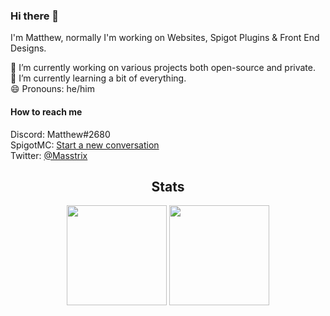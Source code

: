 ### Hi there 👋

I'm Matthew, normally I'm working on Websites, Spigot Plugins & Front End Designs.

🔭 I’m currently working on various projects both open-source and private. <br>
🌱 I’m currently learning a bit of everything. <br>
😄 Pronouns: he/him

#### How to reach me
Discord: Matthew#2680<br>
SpigotMC: [Start a new conversation](http://www.spigotmc.org/conversations/add?to=Masstrix)<br>
Twitter: [@Masstrix](https://twitter.com/Masstrix)

<h2 align="center">Stats</h2>
<p align="center">
  <img height="160em" src="https://github-readme-stats.vercel.app/api?username=Masstrix&count_private=true&show_icons=true&theme=dark" />
  <img height="160em" src="https://github-readme-stats.vercel.app/api/top-langs/?username=Masstrix&theme=dark&layout=compact&langs_count=6" />
</p>
